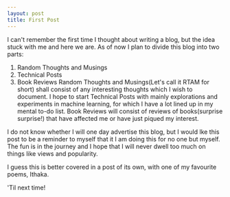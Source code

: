 ```yaml
---
layout: post
title: First Post
---
```

I can't remember the first time I thought about writing a blog, but the idea stuck with me and here we are. As of now I plan to divide this blog into two parts:

1. Random Thoughts and Musings
2. Technical Posts
3. Book Reviews
Random Thoughts and Musings(Let's call it RTAM for short) shall consist of any interesting thoughts which I wish to document. I hope to start Technical Posts with mainly explorations and experiments in machine learning, for which I have a lot lined up in my mental to-do list.
Book Reviews will consist of reviews of books(surprise surprise!) that have affected me or have just piqued my interest.

I do not know whether I will one day advertise this blog, but I would lke this post to be a reminder to myself that it I am doing this for no one but myself. The fun is in the journey and I hope that I will never dwell too much on things like views and popularity.

I guess this is better covered in a post of its own, with one of my favourite poems, Ithaka.

'Til next time!
